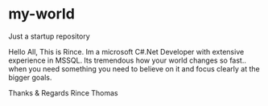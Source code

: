 # my-world
Just a startup repository

Hello All,
This is Rince. Im a microsoft C#.Net Developer with extensive experience in MSSQL.
Its tremendous how your world changes so fast.. when you need something you need to believe on it and focus clearly at the bigger goals. 

Thanks & Regards
Rince Thomas
